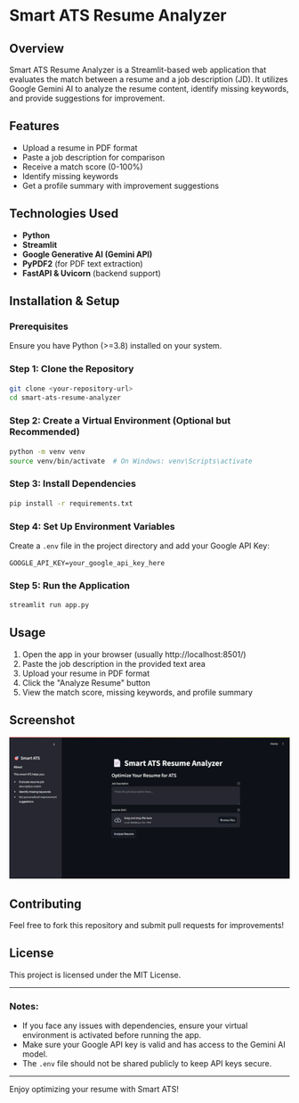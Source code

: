 # Smart ATS Resume Analyzer

## Overview
Smart ATS Resume Analyzer is a Streamlit-based web application that evaluates the match between a resume and a job description (JD). It utilizes Google Gemini AI to analyze the resume content, identify missing keywords, and provide suggestions for improvement.

## Features
- Upload a resume in PDF format
- Paste a job description for comparison
- Receive a match score (0-100%)
- Identify missing keywords
- Get a profile summary with improvement suggestions

## Technologies Used
- **Python**
- **Streamlit**
- **Google Generative AI (Gemini API)**
- **PyPDF2** (for PDF text extraction)
- **FastAPI & Uvicorn** (backend support)

## Installation & Setup
### Prerequisites
Ensure you have Python (>=3.8) installed on your system.

### Step 1: Clone the Repository
```bash
git clone <your-repository-url>
cd smart-ats-resume-analyzer
```

### Step 2: Create a Virtual Environment (Optional but Recommended)
```bash
python -m venv venv
source venv/bin/activate  # On Windows: venv\Scripts\activate
```

### Step 3: Install Dependencies
```bash
pip install -r requirements.txt
```

### Step 4: Set Up Environment Variables
Create a `.env` file in the project directory and add your Google API Key:
```env
GOOGLE_API_KEY=your_google_api_key_here
```

### Step 5: Run the Application
```bash
streamlit run app.py
```

## Usage
1. Open the app in your browser (usually http://localhost:8501/)
2. Paste the job description in the provided text area
3. Upload your resume in PDF format
4. Click the "Analyze Resume" button
5. View the match score, missing keywords, and profile summary

## Screenshot
![App Screenshot](screenshot.png)

## Contributing
Feel free to fork this repository and submit pull requests for improvements!

## License
This project is licensed under the MIT License.

---

### Notes:
- If you face any issues with dependencies, ensure your virtual environment is activated before running the app.
- Make sure your Google API key is valid and has access to the Gemini AI model.
- The `.env` file should not be shared publicly to keep API keys secure.

---

Enjoy optimizing your resume with Smart ATS!


